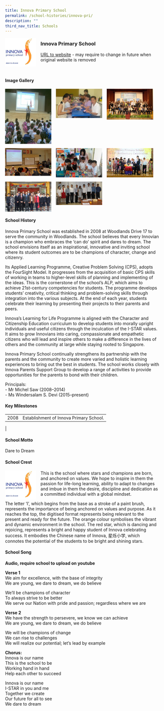 ```yaml
---
title: Innova Primary School
permalink: /school-histories/innova-pri/
description: ""
third_nav_title: Schools
---
```

<img src="/images/innovapri1.png" style="width:20%;margin-right:15px;" align = "left">

### **Innova Primary School**
[URL to website](https://innovapri.moe.edu.sg/) - may require to change in future when original website is removed

<br clear="left">

#### **Image Gallery**

<p><a href="https://staging.d1yxymztqoj7qn.amplifyapp.com/images/innovapri2.jpg">  
<img src="/images/innovapri2.jpg" style="width:30%;margin-right:15px;" align = "left">
</a></p>

<p><a href="https://staging.d1yxymztqoj7qn.amplifyapp.com/images/innovapri3.jpg">  
<img src="/images/innovapri3.jpg" style="width:30%;margin-right:15px;" align = "left">
</a></p>

<p><a href="https://staging.d1yxymztqoj7qn.amplifyapp.com/images/innovapri4.jpg">  
<img src="/images/innovapri4.jpg" style="width:30%;margin-right:15px;" align = "left">
</a></p>

<br clear="left">

<p><a href="https://staging.d1yxymztqoj7qn.amplifyapp.com/images/innovapri5.jpg">  
<img src="/images/innovapri5.jpg" style="width:30%;margin-right:15px;" align = "left">
</a></p>

<p><a href="https://staging.d1yxymztqoj7qn.amplifyapp.com/images/innovapri6.jpg">  
<img src="/images/innovapri6.jpg" style="width:30%;margin-right:15px;" align = "left">
</a></p>

<p><a href="https://staging.d1yxymztqoj7qn.amplifyapp.com/images/innovapri7.jpg">  
<img src="/images/innovapri7.jpg" style="width:30%;margin-right:15px;" align = "left">
</a></p>

<br clear="left">

<p><a href="https://staging.d1yxymztqoj7qn.amplifyapp.com/images/innovapri8.jpg">  
<img src="/images/innovapri8.jpg" style="width:30%;margin-right:15px;" align = "left">
</a></p>

<p><a href="https://staging.d1yxymztqoj7qn.amplifyapp.com/images/innovapri9.jpg">  
<img src="/images/innovapri9.jpg" style="width:30%;margin-right:15px;" align = "left">
</a></p>

<br clear="left">

#### **School History**
Innova Primary School was established in 2008 at Woodlands Drive 17 to serve the community in Woodlands. The school believes that every Innovian is a champion who embraces the ‘can do’ spirit and dares to dream. The school envisions itself as an inspirational, innovative and inviting school where its student outcomes are to be champions of character, change and citizenry. 

Its Applied Learning Programme, Creative Problem Solving (CPS), adopts the FourSight Model. It progresses from the acquisition of basic CPS skills of working in teams to higher-level skills of planning and implementing of the ideas. This is the cornerstone of the school’s ALP, which aims to achieve 21st-century competencies for students. The programme develops students’ creativity, critical thinking and problem-solving skills through integration into the various subjects. At the end of each year, students celebrate their learning by presenting their projects to their parents and peers. 

Innova’s Learning for Life Programme is aligned with the Character and Citizenship Education curriculum to develop students into morally upright individuals and useful citizens through the inculcation of the I-STAR values. It aims to grow Innovians into caring, compassionate and empathetic citizens who will lead and inspire others to make a difference in the lives of others and the community at large while staying rooted to Singapore. 

Innova Primary School continually strengthens its partnership with the parents and the community to create more varied and holistic learning experiences to bring out the best in students. The school works closely with Innova Parents Support Group to develop a range of activities to provide opportunities for the parents to bond with their children. 

Principals:<br>
\- Mr Michel Saw (2008–2014)<br>
\- Ms Windersalam S. Devi (2015–present)

#### **Key Milestones**

|  |  |
|:---:|---|
| 2008 | Establishment of Innova Primary School. |
|

#### **School Motto**
Dare to Dream

#### **School Crest**
<img src="/images/innovapri1.png" style="width:20%;margin-right:15px;" align = "left">

This is the school where stars and champions are born, and anchored on values. We hope to inspire in them the passion for life-long learning, ability to adapt to changes and imbue in them the desire, discipline and dedication as a committed individual with a global mindset.

The letter ‘I’, which begins from the base as a stroke of a paint brush, represents the importance of being anchored on values and purpose. As it reaches the top, the digitised format represents being relevant to the present and ready for the future. The orange colour symbolises the vibrant and dynamic environment in the school. The red star, which is dancing and rejoicing, represents a bright and happy student of Innova celebrating success. It embodies the Chinese name of Innova, 星烁小学, which connotes the potential of the students to be bright and shining stars.

#### **School Song**
**Audio, require school to upload on youtube**

**Verse 1**<br>
We aim for excellence, with the base of integrity<br>
We are young, we dare to dream, we do believe  

We’ll be champions of character<br>
To always strive to be better<br>
We serve our Nation with pride and passion; regardless where we are

**Verse 2**<br>
We have the strength to persevere, we know we can achieve<br>
We are young, we dare to dream, we do believe

We will be champions of change<br>
We can rise to challenges<br>
We will realize our potential; let’s lead by example
  
**Chorus:**<br>
Innova is our name<br>
This is the school to be<br>
Working hand in hand<br>
Help each other to succeed

Innova is our name<br>
I-STAR in you and me<br>
Together we create<br>
Our future for all to see<br>
We dare to dream